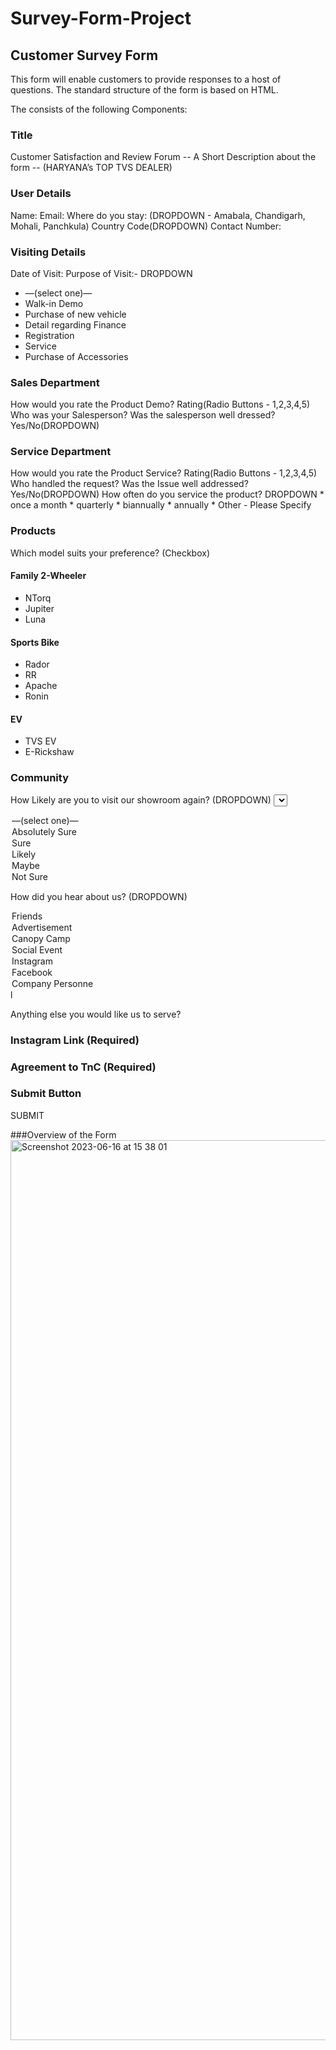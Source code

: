 # Survey-Form-Project

## Customer Survey Form
This form will enable customers to provide responses to a host of questions.
The standard structure of the form is based on HTML.

The consists of the following Components:

### Title
Customer Satisfaction and Review Forum
-- A Short Description about the form
-- (HARYANA’s TOP TVS DEALER)

### User Details
Name:
Email:
Where do you stay: (DROPDOWN - Amabala, Chandigarh, Mohali, Panchkula)
Country Code(DROPDOWN)	Contact Number:


### Visiting Details
Date of Visit:
Purpose of Visit:- DROPDOWN
* —(select one)—
* Walk-in Demo
* Purchase of new vehicle
* Detail regarding Finance
* Registration
* Service
* Purchase of Accessories


### Sales Department
How would you rate the Product Demo?	Rating(Radio Buttons - 1,2,3,4,5)
Who was your Salesperson?
Was the salesperson well dressed?		Yes/No(DROPDOWN)


### Service Department
How would you rate the Product Service?	Rating(Radio Buttons - 1,2,3,4,5)
Who handled the request?
Was the Issue well addressed?			Yes/No(DROPDOWN)
How often do you service the product?	DROPDOWN
									* once a month
									* quarterly
									* biannually
									* annually
									* Other - Please Specify


### Products
Which model suits your preference? (Checkbox)
#### Family 2-Wheeler
* NTorq
* Jupiter
* Luna
#### Sports Bike
* Rador
* RR
* Apache
* Ronin
#### EV
* TVS EV
* E-Rickshaw


### Community
How Likely are you to visit our showroom again?
(DROPDOWN)
<select id=“Likeliness”>
<option>—(select one)—</option>
<option>Absolutely Sure</option>
<option>Sure</option>
<option>Likely</option>
<option>Maybe</option>
<option>Not Sure</option>
</select>

How did you hear about us?
(DROPDOWN)
<option>Friends</option>
<option>Advertisement</option>
<option>Canopy Camp</option>
<option>Social Event</option>
<option>Instagram</option>
<option>Facebook</option>
<option>Company Personne</option>l

Anything else you would like us to serve?

### Instagram Link (Required)
### Agreement to TnC (Required)


### Submit Button
SUBMIT

###Overview of the Form
<img width="1440" alt="Screenshot 2023-06-16 at 15 38 01" src="https://github.com/SouradeepBhattacharya/Survey-Form-Project/assets/117385268/94fcda89-9f9a-47fc-98ac-0d4c2d7656e9">

